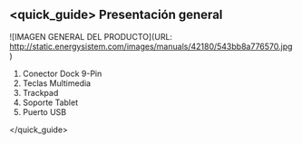 ## <quick_guide> Presentación general

![IMAGEN GENERAL DEL PRODUCTO](URL: http://static.energysistem.com/images/manuals/42180/543bb8a776570.jpg)

1. Conector Dock 9-Pin
2. Teclas Multimedia
3. Trackpad
4. Soporte Tablet
5. Puerto USB

</quick_guide>
